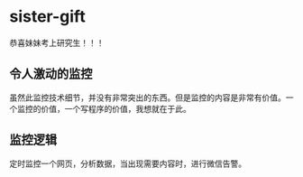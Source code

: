 # sister-gift
恭喜妹妹考上研究生！！！

## 令人激动的监控
虽然此监控技术细节，并没有非常突出的东西。但是监控的内容是非常有价值。一个监控的价值，一个写程序的价值，我想就在于此。

## 监控逻辑
定时监控一个网页，分析数据，当出现需要内容时，进行微信告警。

